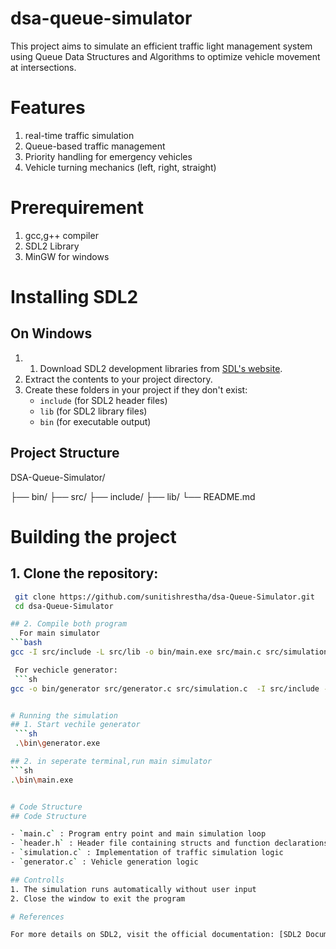# dsa-queue-simulator
This project aims to simulate an efficient traffic light management system using Queue Data Structures and Algorithms to optimize vehicle movement at intersections.

# Features
  1. real-time traffic simulation
  2. Queue-based traffic management
  3. Priority handling for emergency vehicles
  4. Vehicle turning mechanics (left, right, straight)

# Prerequirement
 1. gcc,g++ compiler
 2. SDL2 Library
 3. MinGW for windows

# Installing SDL2
 ## On Windows
 1. 1. Download SDL2 development libraries from [SDL's website](https://github.com/libsdl-org/SDL).
2. Extract the contents to your project directory.
3. Create these folders in your project if they don't exist:
   - `include` (for SDL2 header files)
   - `lib` (for SDL2 library files)
   - `bin` (for executable output)

## Project Structure
 DSA-Queue-Simulator/
 
 ├── bin/
 ├── src/
   ├── include/
   ├── lib/
 └── README.md

 # Building the project
 ## 1. Clone the repository:

  ```bash
   git clone https://github.com/sunitishrestha/dsa-Queue-Simulator.git
   cd dsa-Queue-Simulator

## 2. Compile both program
    For main simulator
```bash
gcc -I src/include -L src/lib -o bin/main.exe src/main.c src/simulation.c -lmingw32 -lSDL2main -lSDL2

   For vechicle generator:
   ```sh
gcc -o bin/generator src/generator.c src/simulation.c  -I src/include -L src/lib -lmingw32 -lSDL2main -lSDL2


# Running the simulation
## 1. Start vechile generator
   ```sh
   .\bin\generator.exe

## 2. in seperate terminal,run main simulator
 ```sh
 .\bin\main.exe


# Code Structure
 ## Code Structure

- `main.c` : Program entry point and main simulation loop
- `header.h` : Header file containing structs and function declarations
- `simulation.c` : Implementation of traffic simulation logic
- `generator.c` : Vehicle generation logic

 ## Controlls
  1. The simulation runs automatically without user input
  2. Close the window to exit the program

# References

For more details on SDL2, visit the official documentation: [SDL2 Documentation](https://wiki.libsdl.org/)
